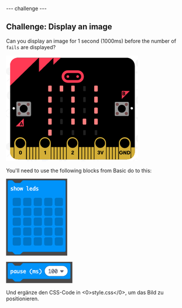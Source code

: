 \--- challenge \---

## Challenge: Display an image

Can you display an image for 1 second (1000ms) before the number of `fails` are displayed?

![screenshot](images/frustration-start-img.png)

You'll need to use the following blocks from Basic do to this:

![Screenshot](images/frustration-blocks.png)

![Screenshot](images/frustration-blocks2.png)

Und ergänze den CSS-Code in <0>style.css</0>, um das Bild zu positionieren.